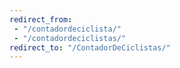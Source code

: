 ```yaml
---
redirect_from:
 - "/contadordeciclista/"
 - "/contadordeciclistas/"
redirect_to: "/ContadorDeCiclistas/"
---
```

